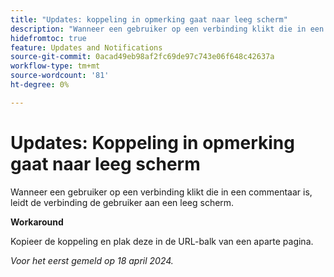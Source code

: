```yaml
---
title: "Updates: koppeling in opmerking gaat naar leeg scherm"
description: "Wanneer een gebruiker op een verbinding klikt die in een commentaar is, leidt de verbinding de gebruiker aan een leeg scherm. Er is een oplossing beschikbaar."
hidefromtoc: true
feature: Updates and Notifications
source-git-commit: 0acad49eb98af2fc69de97c743e06f648c42637a
workflow-type: tm+mt
source-wordcount: '81'
ht-degree: 0%

---
```



# Updates: Koppeling in opmerking gaat naar leeg scherm

Wanneer een gebruiker op een verbinding klikt die in een commentaar is, leidt de verbinding de gebruiker aan een leeg scherm.

**Workaround**

Kopieer de koppeling en plak deze in de URL-balk van een aparte pagina.

_Voor het eerst gemeld op 18 april 2024._

